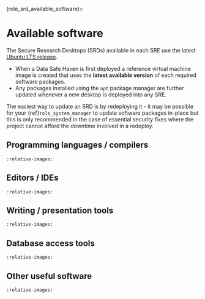 (role_srd_available_software)=

# Available software

The Secure Research Desktops (SRDs) available in each SRE use the latest [Ubuntu LTS release](https://releases.ubuntu.com/).

- When a Data Safe Haven is first deployed a reference virtual machine image is created that uses the **latest available version** of each required software packages.
- Any packages installed using the `apt` package manager are further updated whenever a new desktop is deployed into any SRE.

The easiest way to update an SRD is by redeploying it - it may be possible for your {ref}`role_system_manager` to update software packages in-place but this is only recommended in the case of essential security fixes where the project cannot afford the downtime involved in a redeploy.

## Programming languages / compilers

```{include} snippets/software_languages.partial.md
:relative-images:
```

## Editors / IDEs

```{include} snippets/software_editors.partial.md
:relative-images:
```

## Writing / presentation tools

```{include} snippets/software_presentation.partial.md
:relative-images:
```

## Database access tools

```{include} snippets/software_database.partial.md
:relative-images:
```

## Other useful software

```{include} snippets/software_other.partial.md
:relative-images:
```
